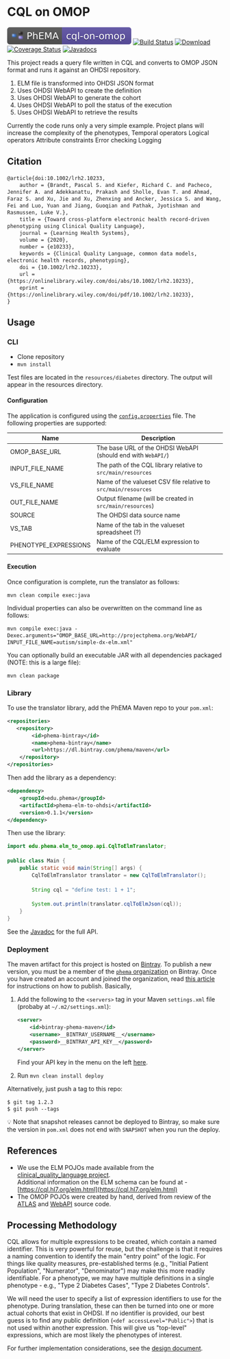 # CQL on OMOP

[![PhEMA](./repo-badge.svg)](https://projectphema.org)
[![Build Status](https://travis-ci.org/PheMA/cql-on-omop.svg?branch=master)](https://travis-ci.org/PheMA/cql-on-omop)
[![Download](https://img.shields.io/badge/dynamic/json.svg?label=latest&query=name&url=https://bintray.com/api/v1/packages/phema/maven/phema-elm-to-ohdsi/versions/_latest) ](https://bintray.com/phema/maven/phema-elm-to-ohdsi/)
[![Coverage Status](https://coveralls.io/repos/github/PheMA/cql-on-omop/badge.svg?branch=master)](https://coveralls.io/github/PheMA/cql-on-omop?branch=master)
[![Javadocs](https://img.shields.io/badge/dynamic/json.svg?label=javadoc&color=yellow&query=name&url=https://bintray.com/api/v1/packages/phema/maven/phema-elm-to-ohdsi/versions/_latest) ](https://phema.github.io/elm-to-ohdsi-executer/)

This project reads a query file written in CQL and converts to OMOP JSON format and runs it against an OHDSI repository.

1. ELM file is transformed into OHDSI JSON format
2. Uses OHDSI WebAPI to create the definition
3. Uses OHDSI WebAPI to generate the cohort
4. Uses OHDSI WebAPI to poll the status of the execution
5. Uses OHDSI WebAPI to retrieve the results

Currently the code runs only a very simple example.  Project plans will increase the complexity of the phenotypes, 
    Temporal operators
    Logical operators
    Attribute constraints
    Error checking
    Logging

## Citation

```
@article{doi:10.1002/lrh2.10233,
    author = {Brandt, Pascal S. and Kiefer, Richard C. and Pacheco, Jennifer A. and Adekkanattu, Prakash and Sholle, Evan T. and Ahmad, Faraz S. and Xu, Jie and Xu, Zhenxing and Ancker, Jessica S. and Wang, Fei and Luo, Yuan and Jiang, Guoqian and Pathak, Jyotishman and Rasmussen, Luke V.},
    title = {Toward cross-platform electronic health record-driven phenotyping using Clinical Quality Language},
    journal = {Learning Health Systems},
    volume = {2020},
    number = {e10233},
    keywords = {Clinical Quality Language, common data models, electronic health records, phenotyping},
    doi = {10.1002/lrh2.10233},
    url = {https://onlinelibrary.wiley.com/doi/abs/10.1002/lrh2.10233},
    eprint = {https://onlinelibrary.wiley.com/doi/pdf/10.1002/lrh2.10233},
}
```

## Usage

### CLI
- Clone repository
- `mvn install`

Test files are located in the `resources/diabetes` directory.  The output will appear in the resources directory.

#### Configuration

The application is configured using the [`config.properties`](./config/config.properties) file. The following properties
are supported:

|**Name**|**Description**|
|---|---|
|OMOP_BASE_URL| The base URL of the OHDSI WebAPI (should end with `WebAPI/`)|
|INPUT_FILE_NAME| The path of the CQL library relative to `src/main/resources`|
|VS_FILE_NAME| Name of the valueset CSV file relative to `src/main/resources`|
|OUT_FILE_NAME| Output filename (will be created in `src/main/resources`) |
|SOURCE|The OHDSI data source name |
|VS_TAB| Name of the tab in the valueset spreadsheet (?) |
|PHENOTYPE_EXPRESSIONS| Name of the CQL/ELM expression to evaluate |

#### Execution

Once configuration is complete, run the translator as follows:

```
mvn clean compile exec:java
```

Individual properties can also be overwritten on the command line as follows:

```
mvn compile exec:java -Dexec.arguments="OMOP_BASE_URL=http://projectphema.org/WebAPI/ INPUT_FILE_NAME=autism/simple-dx-elm.xml"
```

You can optionally build an executable JAR with all dependencies packaged (NOTE: this is a large file):
```
mvn clean package
```

### Library

To use the translator library, add the PhEMA Maven repo to your `pom.xml`:

```xml
<repositories>
   <repository>
        <id>phema-bintray</id>
        <name>phema-bintray</name>
        <url>https://dl.bintray.com/phema/maven</url>
    </repository>
</repositories>
```

Then add the library as a dependency:

```xml
<dependency>
    <groupId>edu.phema</groupId>
    <artifactId>phema-elm-to-ohdsi</artifactId>
    <version>0.1.1</version>
</dependency>
```

Then use the library:

```java
import edu.phema.elm_to_omop.api.CqlToElmTranslator;

public class Main {
    public static void main(String[] args) {
        CqlToElmTranslator translator = new CqlToElmTranslator();

        String cql = "define test: 1 + 1";

        System.out.println(translator.cqlToElmJson(cql));
    }
}
```

See the [Javadoc](https://phema.github.io/elm-to-ohdsi-executer/) for the full API.

### Deployment

The maven artifact for this project is hosted on
[Bintray](https://bintray.com/beta/#/phema/maven/phema-elm-to-ohdsi?tab=overview). To publish a new version, you must be
a member of the [`phema` organization](https://bintray.com/phema) on Bintray. Once you have created an account and
joined the organization, read [this
article](https://blog.bintray.com/2015/09/17/publishing-your-maven-project-to-bintray/) for instructions on how to
publish. Basically,

1. Add the following to the `<servers>` tag in your Maven `settings.xml` file (probaby at `~/.m2/settings.xml`):

    ```xml
    <server>
        <id>bintray-phema-maven</id>
        <username>__BINTRAY_USERNAME__</username>
        <password>__BINTRAY_API_KEY__</password>
    </server>
    ```
   
   Find your API key in the menu on the left [here](https://bintray.com/profile/edit).
   
2. Run `mvn clean install deploy`

Alternatively, just push a tag to this repo:

```shell script
$ git tag 1.2.3
$ git push --tags
```

:bulb: Note that snapshot releases cannot be deployed to Bintray, so make sure the version in `pom.xml` does not end
with `SNAPSHOT` when you run the deploy.
   

## References
* We use the ELM POJOs made available from the [clinical\_quality\_language project](https://github.com/cqframework/clinical_quality_language/blob/master/Src/java/cql-to-elm/OVERVIEW.md).  
Additional information on the ELM schema can be found at - [https://cql.hl7.org/elm.html](https://cql.hl7.org/elm.html)
* The OMOP POJOs were created by hand, derived from review of the [ATLAS](https://github.com/OHDSI/Atlas) and [WebAPI](https://github.com/OHDSI/WebAPI/) source code.


## Processing Methodology

CQL allows for multiple expressions to be created, which contain a named identifier. This is very powerful for reuse,
but the challenge is that it requires a naming convention to identify the main "entry point" of the logic.  For things
like quality measures, pre-established terms (e.g., "Initial Patient Population", "Numerator", "Denominator") may make
this more readily identifiable.  For a phenotype, we may have multiple definitions in a single phenotype - e.g., "Type 2
Diabetes Cases", "Type 2 Diabetes Controls".

We will need the user to specify a list of expression identifiers to use for the phenotype. During translation, these
can then be turned into one or more actual cohorts that exist in OHDSI. If no identifier is provided, our best guess is
to find any public definition (`<def accessLevel="Public">`) that is not used within another expression.  This will give
us "top-level" expressions, which are most likely the phenotypes of interest.

For further implementation considerations, see the [design document](docs/DESIGN.md).
